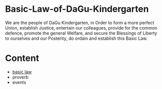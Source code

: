 # Basic-Law-of-DaGu-Kindergarten
We are the people of DaGu Kindergarten, in Order to form a more perfect Union, establish Justice, entertain our colleagues, provide for the common defence, promote the general Welfare, and secure the Blessings of Liberty to ourselves and our Posterity, do ordain and establish this Basic Law.

# Content
- [basic law](constitution.md)
- proverb
- events
